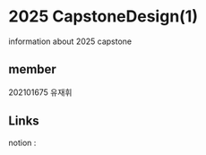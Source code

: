 # 2025 CapstoneDesign(1)
information about 2025 capstone

## member
202101675 유재휘

## Links
notion :
